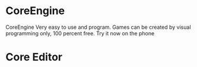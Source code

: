 # CoreEngine
CoreEngine Very easy to use and program. Games can be created by visual programming only, 100 percent free. Try it now on the phone 
# Core Editor 

